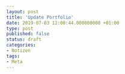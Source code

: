 ```yaml
---
layout: post
title: 'Update Portfolio'
date: 2019-07-03 12:00:44.000000000 +01:00
type: post
published: false
status: draft
categories:
- Notizen
tags:
- Meta
---
```

